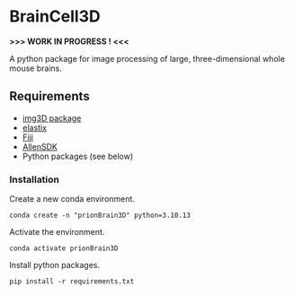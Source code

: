 # BrainCell3D

**\>\>\> WORK IN PROGRESS ! \<\<\<**

A python package for image processing of large, three-dimensional whole mouse brains.


## Requirements

* [img3D package](https://github.com/aecon/img3D)
* [elastix](https://elastix.lumc.nl)
* [Fiji](https://fiji.sc)
* [AllenSDK](https://allensdk.readthedocs.io/en/latest)
* Python packages (see below)


### Installation

Create a new conda environment.
```
conda create -n "prionBrain3D" python=3.10.13
```

Activate the environment.
```
conda activate prionBrain3D
```

Install python packages.
```
pip install -r requirements.txt
```

<!---
I installed:
    conda install scikit-learn scikit-image pyparsing six pyyaml statsmodels
-->


